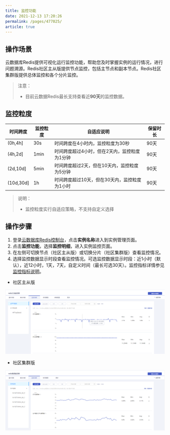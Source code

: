```yaml
---
title: 监控功能
date: 2021-12-13 17:20:26
permalink: /pages/477025/
article: true
---
```


## 操作场景

云数据库Redis提供可视化运行监控功能，帮助您及时掌握实例的运行情况，进行问题溯源。Redis社区主从版提供节点监控，包括主节点和副本节点。Redis社区集群版提供总体监控和各个分片监控。

> 注意：
>
> - 目前云数据Redis最长支持查看近**90天**的监控数据。

## 监控粒度

| 时间跨度  | 监控粒度 | 自适应说明                                    | 保留时长 |
| --------- | -------- | --------------------------------------------- | -------- |
| (0h,4h]   | 30s      | 时间跨度在4小时内，监控粒度为30秒             | 90天     |
| (4h,2d]   | 1min     | 时间跨度超过4小时，但在2天内，监控粒度为1分钟 | 90天     |
| (2d,10d]  | 5min     | 时间跨度超过2天，但在10天内，监控粒度为5分钟  | 90天     |
| (10d,30d] | 1h       | 时间跨度超过10天，但在30天内，监控粒度为1小时 | 90天     |

> 说明：
>
> - 监控粒度实行自适应策略，不支持自定义选择

## 操作步骤

1. 登录[云数据库Redis控制台](https://console.capitalonline.net/dbinstances)，点击**实例名称**进入到实例管理页面。
2. 点击**监控功能**，选择**监控明细**，进入实例监控页面。
3. 在左侧可切换节点（社区主从版）或切换分片（社区集群版）查看监控情况。
4. 选择监控数据显示时段查看监控情况。可选监控数据显示时段：近1小时（默认），近12小时，1天，7天，自定义时间（最长可选30天）。监控指标详情参见[监控指标说明](./01.监控指标说明.md)。

- 社区主从版

![032](../../pics/032.png)

- 社区集群版

![033](../../pics/033.png)
